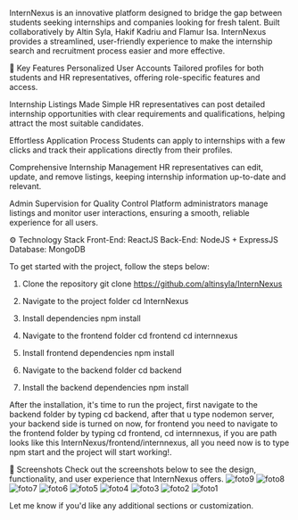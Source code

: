 InternNexus is an innovative platform designed to bridge the gap between students seeking internships and companies looking for fresh talent. Built collaboratively by Altin Syla,  Hakif Kadriu and Flamur Isa. InternNexus provides a streamlined, user-friendly experience to make the internship search and recruitment process easier and more effective.

🔑 Key Features
Personalized User Accounts
Tailored profiles for both students and HR representatives, offering role-specific features and access.

Internship Listings Made Simple
HR representatives can post detailed internship opportunities with clear requirements and qualifications, helping attract the most suitable candidates.

Effortless Application Process
Students can apply to internships with a few clicks and track their applications directly from their profiles.

Comprehensive Internship Management
HR representatives can edit, update, and remove listings, keeping internship information up-to-date and relevant.

Admin Supervision for Quality Control
Platform administrators manage listings and monitor user interactions, ensuring a smooth, reliable experience for all users.

⚙️ Technology Stack
Front-End: ReactJS
Back-End: NodeJS + ExpressJS
Database: MongoDB

To get started with the project, follow the steps below:

1. Clone the repository
   git clone https://github.com/altinsyla/InternNexus

2. Navigate to the project folder
   cd InternNexus

3. Install dependencies
   npm install

4. Navigate to the frontend folder
   cd frontend
   cd internnexus

5. Install frontend dependencies
   npm install

6. Navigate to the backend folder
   cd backend

7. Install the backend dependencies
   npm install

After the installation, it's time to run the project, first navigate to the backend folder by typing cd backend, after that u type nodemon server, your backend side is turned on now, for frontend you need to navigate to the frontend folder by typing cd frontend, cd internnexus, if you are path looks like this InternNexus/frontend/internnexus, all you need now is to type npm start and the project will start working!.

📸 Screenshots
Check out the screenshots below to see the design, functionality, and user experience that InternNexus offers.
![foto9](https://github.com/user-attachments/assets/6e797674-6c13-4399-b988-9da2d7e98d7f)
![foto8](https://github.com/user-attachments/assets/b91dfc60-2ad5-43c9-8fbd-cd321a9c80b3)
![foto7](https://github.com/user-attachments/assets/8b1d0bf9-c95c-4cd4-84d2-ab1af1c51396)
![foto6](https://github.com/user-attachments/assets/f1b040f0-5768-4a63-a786-3e34e99d6633)
![foto5](https://github.com/user-attachments/assets/ed2a898d-14c7-4532-96d7-46c52e6d8dd3)
![foto4](https://github.com/user-attachments/assets/ec976a32-c4bf-402e-bf70-542b8746404f)
![foto3](https://github.com/user-attachments/assets/d0d612ce-f198-44ee-a9c3-282ca79e29f3)
![foto2](https://github.com/user-attachments/assets/97e84642-0d03-42aa-b708-d87bd39eea73)
![foto1](https://github.com/user-attachments/assets/3d2350c8-3273-4f2f-9eb5-55f1162b0d79)

Let me know if you'd like any additional sections or customization.
